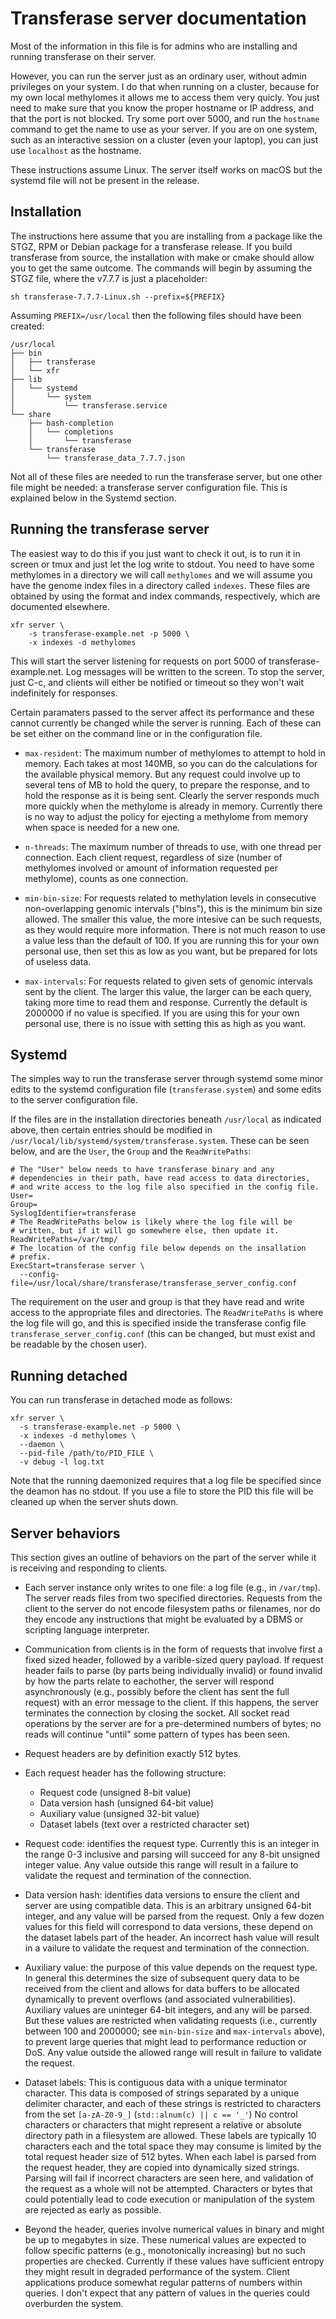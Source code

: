 # Transferase server documentation

Most of the information in this file is for admins who are installing and
running transferase on their server.

However, you can run the server just as an ordinary user, without admin
privileges on your system. I do that when running on a cluster, because for my
own local methylomes it allows me to access them very quicly. You just need to
make sure that you know the proper hostname or IP address, and that the port
is not blocked. Try some port over 5000, and run the `hostname` command to get
the name to use as your server. If you are on one system, such as an
interactive session on a cluster (even your laptop), you can just use
`localhost` as the hostname.

These instructions assume Linux. The server itself works on macOS but the
systemd file will not be present in the release.

Installation
------------

The instructions here assume that you are installing from a package like the
STGZ, RPM or Debian package for a transferase release.  If you build
transferase from source, the installation with make or cmake should allow you
to get the same outcome. The commands will begin by assuming the STGZ file,
where the v7.7.7 is just a placeholder:

```console
sh transferase-7.7.7-Linux.sh --prefix=${PREFIX}
```

Assuming `PREFIX=/usr/local` then the following files should have been
created:

```
/usr/local
├── bin
│   ├── transferase
│   └── xfr
├── lib
│   └── systemd
│       └── system
│           └── transferase.service
└── share
    ├── bash-completion
    │   └── completions
    │       └── transferase
    └── transferase
        └── transferase_data_7.7.7.json
```

Not all of these files are needed to run the transferase server, but one other
file might be needed: a transferase server configuration file. This is
explained below in the Systemd section.

Running the transferase server
------------------------------

The easiest way to do this if you just want to check it out, is to run it in
screen or tmux and just let the log write to stdout. You need to have some
methylomes in a directory we will call `methylomes` and we will assume you
have the genome index files in a directory called `indexes`. These files are
obtained by using the format and index commands, respectively, which are
documented elsewhere.

```console
xfr server \
    -s transferase-example.net -p 5000 \
    -x indexes -d methylomes
```

This will start the server listening for requests on port 5000 of
transferase-example.net. Log messages will be written to the screen.  To stop
the server, just C-c, and clients will either be notified or timeout so they
won't wait indefinitely for responses.

Certain paramaters passed to the server affect its performance and these
cannot currently be changed while the server is running. Each of these can be
set either on the command line or in the configuration file.

- `max-resident`: The maximum number of methylomes to attempt to hold in
  memory. Each takes at most 140MB, so you can do the calculations for the
  available physical memory. But any request could involve up to several tens
  of MB to hold the query, to prepare the response, and to hold the response
  as it is being sent. Clearly the server responds much more quickly when the
  methylome is already in memory. Currently there is no way to adjust the
  policy for ejecting a methylome from memory when space is needed for a new
  one.

- `n-threads`: The maximum number of threads to use, with one thread per
  connection. Each client request, regardless of size (number of methylomes
  involved or amount of information requested per methylome), counts as one
  connection.

- `min-bin-size`: For requests related to methylation levels in consecutive
  non-overlapping genomic intervals ("bins"), this is the minimum bin size
  allowed. The smaller this value, the more intesive can be such requests, as
  they would require more information. There is not much reason to use a value
  less than the default of 100. If you are running this for your own personal
  use, then set this as low as you want, but be prepared for lots of useless
  data.

- `max-intervals`: For requests related to given sets of genomic intervals
  sent by the client. The larger this value, the larger can be each query,
  taking more time to read them and response. Currently the default is 2000000
  if no value is specified. If you are using this for your own personal use,
  there is no issue with setting this as high as you want.

Systemd
-------

The simples way to run the transferase server through systemd some minor edits
to the systemd configuration file (`transferase.system`) and some edits to the
server configuration file.

If the files are in the installation directories beneath `/usr/local` as
indicated above, then certain entries should be modified in
`/usr/local/lib/systemd/system/transferase.system`.  These can be seen below,
and are the `User`, the `Group` and the `ReadWritePaths`:

```
# The "User" below needs to have transferase binary and any
# dependencies in their path, have read access to data directories,
# and write access to the log file also specified in the config file.
User=
Group=
SyslogIdentifier=transferase
# The ReadWritePaths below is likely where the log file will be
# written, but if it will go somewhere else, then update it.
ReadWritePaths=/var/tmp/
# The location of the config file below depends on the insallation
# prefix.
ExecStart=transferase server \
  --config-file=/usr/local/share/transferase/transferase_server_config.conf
```

The requirement on the user and group is that they have read and write access
to the appropriate files and directories. The `ReadWritePaths` is where the
log file will go, and this is specified inside the transferase config file
`transferase_server_config.conf` (this can be changed, but must exist and be
readable by the chosen user).

Running detached
----------------

You can run transferase in detached mode as follows:

```console
xfr server \
  -s transferase-example.net -p 5000 \
  -x indexes -d methylomes \
  --daemon \
  --pid-file /path/to/PID_FILE \
  -v debug -l log.txt
```

Note that the running daemonized requires that a log file be specified since
the deamon has no stdout. If you use a file to store the PID this file will be
cleaned up when the server shuts down.

Server behaviors
----------------

This section gives an outline of behaviors on the part of the server while it
is receiving and responding to clients.

* Each server instance only writes to one file: a log file (e.g., in
  `/var/tmp`). The server reads files from two specified directories.
  Requests from the client to the server do not encode filesystem paths or
  filenames, nor do they encode any instructions that might be evaluated by a
  DBMS or scripting language interpreter.

* Communication from clients is in the form of requests that involve first a
  fixed sized header, followed by a varible-sized query payload. If request
  header fails to parse (by parts being individually invalid) or found invalid
  by how the parts relate to eachother, the server will respond asynchronously
  (e.g., possibly before the client has sent the full request) with an error
  message to the client. If this happens, the server terminates the connection
  by closing the socket. All socket read operations by the server are for a
  pre-determined numbers of bytes; no reads will continue "until" some pattern
  of types has been seen.

* Request headers are by definition exactly 512 bytes.

* Each request header has the following structure:

  - Request code (unsigned 8-bit value)
  - Data version hash (unsigned 64-bit value)
  - Auxiliary value (unsigned 32-bit value)
  - Dataset labels (text over a restricted character set)

* Request code: identifies the request type. Currently this is an integer in
  the range 0-3 inclusive and parsing will succeed for any 8-bit unsigned
  integer value. Any value outside this range will result in a failure to
  validate the request and termination of the connection.

* Data version hash: identifies data versions to ensure the client and server
  are using compatible data. This is an arbitrary unsigned 64-bit integer, and
  any value will be parsed from the request. Only a few dozen values for this
  field will correspond to data versions, these depend on the dataset labels
  part of the header. An incorrect hash value will result in a vailure to
  validate the request and termination of the connection.

* Auxiliary value: the purpose of this value depends on the request type. In
  general this determines the size of subsequent query data to be received
  from the client and allows for data buffers to be allocated dynamically to
  prevent overflows (and associated vulnerabilities). Auxiliary values are
  uninteger 64-bit integers, and any will be parsed. But these values are
  restricted when validating requests (i.e., currently between 100 and
  2000000; see `min-bin-size` and `max-intervals` above), to prevent large
  queries that might lead to performance reduction or DoS. Any value outside
  the allowed range will result in failure to validate the request.

* Dataset labels: This is contiguous data with a unique terminator
  character. This data is composed of strings separated by a unique delimiter
  character, and each of these strings is restricted to characters from the
  set `[a-zA-Z0-9_]` (`std::alnum(c) || c == '_'`) No control characters or
  characters that might represent a relative or absolute directory path in a
  filesystem are allowed.  These labels are typically 10 characters each and
  the total space they may consume is limited by the total request header size
  of 512 bytes. When each label is parsed from the request header, they are
  copied into dynamically sized strings. Parsing will fail if incorrect
  characters are seen here, and validation of the request as a whole will not
  be attempted. Characters or bytes that could potentially lead to code
  execution or manipulation of the system are rejected as early as possible.

* Beyond the header, queries involve numerical values in binary and might be
  up to megabytes in size. These numerical values are expected to follow
  specific patterns (e.g., monotonically increasing) but no such properties
  are checked. Currently if these values have sufficient entropy they might
  result in degraded performance of the system.  Client applications produce
  somewhat regular patterns of numbers within queries. I don't expect that any
  pattern of values in the queries could overburden the system.
